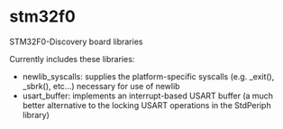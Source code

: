 stm32f0
=======

STM32F0-Discovery board libraries

Currently includes these libraries:
* newlib_syscalls: supplies the platform-specific syscalls (e.g. _exit(), _sbrk(), etc...) necessary for use of newlib
* usart_buffer: implements an interrupt-based USART buffer (a much better alternative to the locking USART operations in the StdPeriph library)

